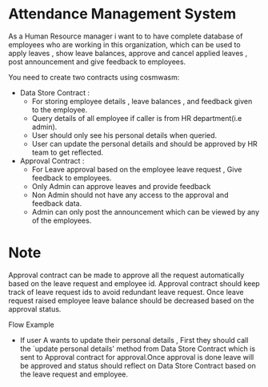 # Attendance Management System

As a Human Resource manager i want to to have complete database of employees who are working in this organization, which can be used to apply leaves , show leave balances, approve and cancel applied leaves , post announcement and give feedback to employees.

You need to create two contracts using cosmwasm:

- Data Store Contract :
  - For storing employee details , leave balances , and feedback given to the employee.
  - Query details of all employee if caller is from HR department(i.e admin).
  - User should only see his personal details when queried.
  - User can update the personal details and should be approved by HR team to get reflected.
- Approval Contract :
  - For Leave approval based on the employee leave request , Give feedback to employees.
  - Only Admin can approve leaves and provide feedback
  - Non Admin should not have any access to the approval and feedback data.
  - Admin can only post the announcement which can be viewed by any of the employees.

# Note

Approval contract can be made to approve all the request automatically based on the leave request and employee id.
Approval contract should keep track of leave request ids to avoid redundant leave request.
Once leave request raised employee leave balance should be decreased based on the approval status.

Flow Example

- If user A wants to update their personal details , First they should call the `update personal details' method from Data Store Contract which is sent to Approval contract for approval.Once approval is done leave will be approved and status should reflect on Data Store Contract based on the leave request and employee.
